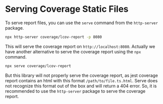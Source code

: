 # Serving Coverage Static Files

To serve report files, you can use the `serve` command from the `http-server` package.

```bash
npx http-server coverage/lcov-report -p 8080
```

This will serve the coverage report on `http://localhost:8080`. Actually we have another alternative to serve the coverage report using the `npx` command.

```bash
npx serve coverage/lcov-report
```

But this library will not properly serve the coverage report, as jest coverage report contains an html with this format `/path/to/file.ts.html`. Serve does not recognize this format out of the box and will return a 404 error. So, it is recommended to use the `http-server` package to serve the coverage report.
